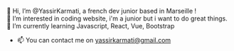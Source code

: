 👋 Hi, I’m @YassirKarmati, a french dev junior based in Marseille ! <br>
👀 I’m interested in coding website, i'm a junior but i want to do great things.
🌱 I’m currently learning Javascript, React, Vue, Bootstrap
- 📫 You can contact me on yassirkarmati@gmail.com

